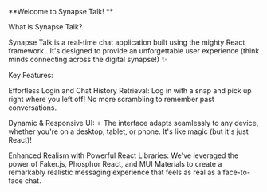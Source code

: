 **Welcome to Synapse Talk! **

What is Synapse Talk?

Synapse Talk is a real-time chat application built using the mighty React framework . It's designed to provide an unforgettable user experience (think minds connecting across the digital synapse!) ✨

Key Features:

Effortless Login and Chat History Retrieval: Log in with a snap and pick up right where you left off! No more scrambling to remember past conversations.

Dynamic & Responsive UI: ‍♀️ The interface adapts seamlessly to any device, whether you're on a desktop, tablet, or phone. It's like magic (but it's just React)!

Enhanced Realism with Powerful React Libraries: We've leveraged the power of Faker.js, Phosphor React, and MUI Materials to create a remarkably realistic messaging experience that feels as real as a face-to-face chat.

